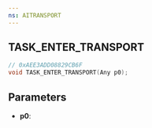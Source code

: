 ```yaml
---
ns: AITRANSPORT
---
```

## TASK_ENTER_TRANSPORT

```c
// 0xAEE3ADD08829CB6F
void TASK_ENTER_TRANSPORT(Any p0);
```

## Parameters
* **p0**:
